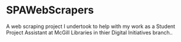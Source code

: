 # SPAWebScrapers
A web scraping project I undertook to help with my work as a Student Project Assistant at McGill Libraries in thier Digital Initiatives branch..
